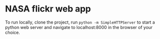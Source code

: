 # NASA flickr web app
To run locally, clone the project, run `python -m SimpleHTTPServer` to start a python web server and navigate to localhost:8000 in the browser of your choice.

